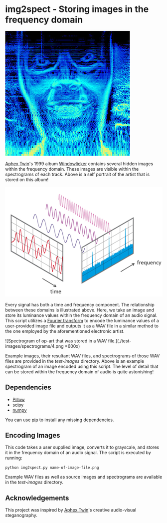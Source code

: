 # img2spect - Storing images in the frequency domain

![Image of the electronic artist Aphex Twin stored on his album Windowlicker.](aphextwin.png)

[Aphex Twin](https://en.wikipedia.org/wiki/Aphex_Twin)'s 1999 album [Windowlicker](https://en.wikipedia.org/wiki/Windowlicker) contains several hidden images within the frequency domain.  These images are visible within the spectrograms of each track.  Above is a self portrait of the artist that is stored on this album!

![Diagram depicting the relationship between time and frequency domains.](explanation.png)

Every signal has both a time and frequency component.  The relationship between these domains is illustrated above.  Here, we take an image and store its luminance values within the frequency domain of an audio signal.  This script utilizes a [Fourier transform](https://en.wikipedia.org/wiki/Fourier_transform) to encode the luminance values of a user-provided image file and outputs it as a WAV file in a similar method to the one employed by the aforementioned electronic artist.

![Spectrogram of op-art that was stored in a WAV file.](./test-images/spectrograms/4.png  =600x)

Example images, their resultant WAV files, and spectrograms of those WAV files are provided in the *test-images* directory.  Above is an example spectrogram of an image encoded using this script.  The level of detail that can be stored within the frequency domain of audio is quite astonishing!

## Dependencies

  * [Pillow](https://pillow.readthedocs.io/en/stable/)
  * [scipy](https://www.scipy.org/)
  * [numpy](http://www.numpy.org/)

You can use [pip](https://pypi.python.org/pypi/pip) to install any missing dependencies.

## Encoding Images

This code takes a user supplied image, converts it to grayscale, and stores it in the frequency domain of an audio signal.  The script is executed by running:

```
python img2spect.py name-of-image-file.png
```

Example WAV files as well as source images and spectrograms are available in the *test-images* directory.

## Acknowledgements

This project was inspired by [Aphex Twin](https://aphextwin.warp.net/)'s creative audio-visual steganography.
